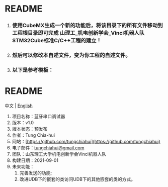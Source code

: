 # README

1. ### 使用CubeMX生成一个新的功能后，将该目录下的所有文件移动到工程根目录即可完成 山理工_机电创新学会_Vinci机器人队 STM32Cube标准C/C++工程的建立！
2. ### 然后可以修改本自述文件，变为你工程的自述文件。
3. ### 以下是参考模板：

# README

中文 | [English](README.md) 

1. 项目名称：蓝牙串口调试器
2. 版本：v1.0
3. 版本状态：预发布
4. 作者：Tung Chia-hui
5. 网站：[https://github.com/tungchiahui](https://github.com/tungchiahui)
6. 电子邮件：tungchiahui@gmail.com
7. 团队：山东理工大学机电创新学会Vinci机器人队
8. 构建日期：2021-09-01
9. 未来功能：
    1. 完善发送的功能;
    2. 改进UDB下的嵌套的类访问UDB下的其他嵌套的类的方式。
